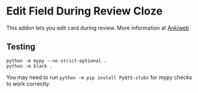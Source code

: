 # Edit Field During Review Cloze

This addon lets you edit card during review. More information at [Ankiweb](https://ankiweb.net/shared/info/385888438)

## Testing

```
python -m mypy --no-strict-optional .
python -m black .
```

You may need to run `python -m pip install PyQt5-stubs` for mypy checks to work correctly.
